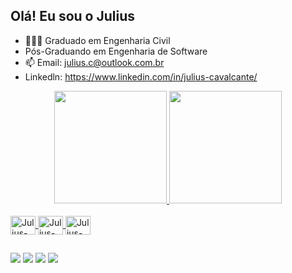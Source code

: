 ## Olá! Eu sou o Julius

- 👷🏻‍♂️ Graduado em Engenharia Civil
-    Pós-Graduando em Engenharia de Software
- 📫 Email: julius.c@outlook.com.br
-  Linkedln: https://www.linkedin.com/in/julius-cavalcante/



<div align="center">
  <a href="https://github.com/juliuscavalcante">
  <img height="180em" src="https://github-readme-stats.vercel.app/api?username=juliuscavalcante&show_icons=true&theme=dark&include_all_commits=true&count_private=true"/>
  <img height="180em" src="https://github-readme-stats.vercel.app/api/top-langs/?username=juliuscavalcante&layout=compact&langs_count=7&theme=dark"/>
</div>
  
  <div style="display: inline_block"><br>
  <img align="center" alt="Julius-Java" height="30" width="40" src="https://cdn-icons-png.flaticon.com/512/226/226777.png">
  <img align="center" alt="Julius-MySQL" height="30" width="40" src="https://cdn-icons-png.flaticon.com/512/5968/5968313.png">
  <img align="center" alt="Julius-SpringBoot" height="30" width="40" src="https://devkico.itexto.com.br/wp-content/uploads/2014/08/spring-boot-project-logo.png">
  
</div>
  
  ##
  
  <div> 
  <a href="https://instagram.com/juliuscavalcante" target="_blank"><img src="https://img.shields.io/badge/-Instagram-%23E4405F?style=for-the-badge&logo=instagram&logoColor=white" target="_blank"></a>
  <a href="https://www.linkedin.com/in/julius-cavalcante/" target="_blank"><img src="https://img.shields.io/badge/-LinkedIn-%230077B5?style=for-the-badge&logo=linkedin&logoColor=white" target="_blank"></a>
  <a href = "mailto:julius.cavalcante1@gmail.com"><img src="https://img.shields.io/badge/Gmail-D14836?style=for-the-badge&logo=gmail&logoColor=white" target="_blank"></a>
  <a href = "mailto:julius.c@outlook.com.br"><img src="https://img.shields.io/badge/Microsoft_Outlook-0078D4?style=for-the-badge&logo=microsoft-outlook&logoColor=white" target="_blank"></a>
 

 
</div>
  
